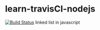 # learn-travisCI-nodejs
[![Build Status](https://travis-ci.org/nemoNoboru/learn-travisCI-nodejs.svg?branch=master)](https://travis-ci.org/nemoNoboru/learn-travisCI-nodejs)
linked list in javascript
